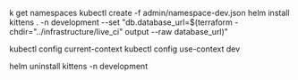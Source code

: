 k get namespaces
kubectl create -f admin/namespace-dev.json
helm install kittens . -n development --set "db.database_url=$(terraform -chdir="../infrastructure/live_ci" output  --raw database_url)"

kubectl config current-context
kubectl config use-context dev

helm uninstall kittens -n development
